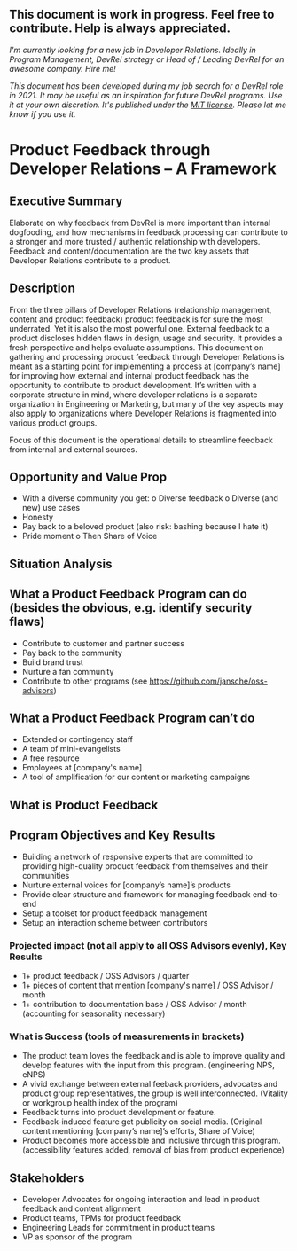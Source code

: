 ## This document is work in progress. Feel free to contribute. Help is always appreciated.

_I'm currently looking for a new job in Developer Relations. Ideally in Program Management, DevRel strategy or Head of / Leading DevRel for an awesome company. Hire me!_

_This document has been developed during my job search for a DevRel role in 2021. It may be useful as an inspiration for future DevRel programs. Use it at your own discretion. It's published under the [MIT license](LICENSE). Please let me know if you use it._

# Product Feedback through Developer Relations – A Framework


## Executive Summary
Elaborate on why feedback from DevRel is more important than internal dogfooding, and how mechanisms in feedback processing can contribute to a stronger and more trusted / authentic relationship with developers. 
Feedback and content/documentation are the two key assets that Developer Relations contribute to a product.


## Description
From the three pillars of Developer Relations (relationship management, content and product feedback) product feedback is for sure the most underrated. Yet it is also the most powerful one. External feedback to a product discloses hidden flaws in design, usage and security. It provides a fresh perspective and helps evaluate assumptions. 
This document on gathering and processing product feedback through Developer Relations is meant as a starting point for implementing a process at [company’s name] for improving how external and internal product feedback has the opportunity to contribute to product development. It’s written with a corporate structure in mind, where developer relations is a separate organization in Engineering or Marketing, but many of the key aspects may also apply to organizations where Developer Relations is fragmented into various product groups. 

Focus of this document is the operational details to streamline feedback from internal and external sources.


## Opportunity and Value Prop 
-	With a diverse community you get:
o	Diverse feedback
o	Diverse (and new) use cases
-	Honesty
-	Pay back to a beloved product (also risk: bashing because I hate it)
-	Pride moment
o	Then Share of Voice



## Situation Analysis

## What a Product Feedback Program can do (besides the obvious, e.g. identify security flaws)
-	Contribute to customer and partner success
-	Pay back to the community
-	Build brand trust 
-	Nurture a fan community
-	Contribute to other programs (see https://github.com/jansche/oss-advisors)



## What a Product Feedback Program can’t do
-	Extended or contingency staff
-	A team of mini-evangelists
-	A free resource
-	Employees at [company's name]
-	A tool of amplification for our content or marketing campaigns

## What is Product Feedback


## Program Objectives and Key Results
-	Building a network of responsive experts that are committed to providing high-quality product feedback from themselves and their communities
-	Nurture external voices for [company’s name]’s products
-	Provide clear structure and framework for managing feedback end-to-end
-	Setup a toolset for product feedback management
-	Setup an interaction scheme between contributors

### Projected impact (not all apply to all OSS Advisors evenly), Key Results
-	1+ product feedback / OSS Advisors / quarter
-	1+ pieces of content that mention [company's name] / OSS Advisor / month
-	1+ contribution to documentation base / OSS Advisor / month (accounting for seasonality necessary)


### What is Success (tools of measurements in brackets)
-	The product team loves the feedback and is able to improve quality and develop features with the input from this program. (engineering NPS, eNPS)
-	A vivid exchange between external feeback providers, advocates and product group representatives, the group is well interconnected. (Vitality or workgroup health index of the program)
-	Feedback turns into product development or feature.
-	Feedback-induced feature get publicity on social media. (Original content mentioning [company’s name]’s efforts, Share of Voice) 
-	Product becomes more accessible and inclusive through this program. (accessibility features added, removal of bias from product experience)

## Stakeholders
-	Developer Advocates for ongoing interaction and lead in product feedback and content alignment
-	Product teams, TPMs for product feedback
-	Engineering Leads for commitment in product teams
-	VP as sponsor of the program
